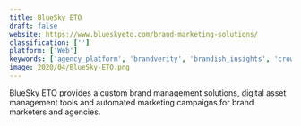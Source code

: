 ```yaml
---
title: BlueSky ETO
draft: false 
website: https://www.blueskyeto.com/brand-marketing-solutions/
classification: ['']
platform: ['Web']
keywords: ['agency_platform', 'brandverity', 'brandish_insights', 'crowdly', 'intuition', 'marcomcentral_enterprise', 'opal', 'oscilloskope', 'postmore', 'powerspike', 'roi360', 'sysomos_gaze', 'videoamigo', 'vox_advertising', 'whichbox', 'zone_x_productions', 'blippar']
image: 2020/04/BlueSky-ETO.png
---
```

BlueSky ETO provides a custom brand management solutions, digital asset management tools and automated marketing campaigns for brand marketers and agencies.